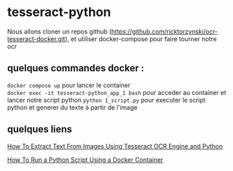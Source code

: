 # tesseract-python

Nous allons cloner un repos github (https://github.com/ricktorzynski/ocr-tesseract-docker.git), et utiliser docker-compose pour faire tourner notre ocr


## quelques commandes docker :
`docker compose up` pour lancer le container \
`docker exec -it tesseract-python_app_1 bash` pour acceder au container et lancer notre script python
`python 1_script.py` pour executer le script python et generer du texte à partir de l'image

## quelques liens 

[How To Extract Text From Images Using Tesseract OCR Engine and Python](https://towardsdatascience.com/how-to-extract-text-from-images-using-tesseract-ocr-engine-and-python-22934125fdd5)

[How To Run a Python Script Using a Docker Container](https://towardsdatascience.com/how-to-run-a-python-script-using-a-docker-container-ea248e618e32)
